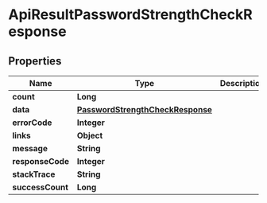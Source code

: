 
# ApiResultPasswordStrengthCheckResponse

## Properties
Name | Type | Description | Notes
------------ | ------------- | ------------- | -------------
**count** | **Long** |  |  [optional]
**data** | [**PasswordStrengthCheckResponse**](PasswordStrengthCheckResponse.md) |  |  [optional]
**errorCode** | **Integer** |  |  [optional]
**links** | **Object** |  |  [optional]
**message** | **String** |  |  [optional]
**responseCode** | **Integer** |  |  [optional]
**stackTrace** | **String** |  |  [optional]
**successCount** | **Long** |  |  [optional]



